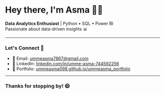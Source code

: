 # Hey there, I'm Asma 👋🏻

**Data Analytics Enthusiast** | Python • SQL • Power BI  
Passionate about data-driven insights 📊

---

### Let's Connect 🔗

- 📧 Email: [ummeasma7867@gmail.com](mailto:ummeasma7867@gmail.com)  
- 💼 LinkedIn: [linkedin.com/in/umme-asma-744592256](https://www.linkedin.com/in/umme-asma-744592256/)  
- 📂 Portfolio: [ummeasma098.github.io/ummeasma_portfolio](https://ummeasma098.github.io/ummeasma_portfolio/)

---

### Thanks for stopping by! 😄
